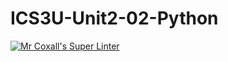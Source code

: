 # ICS3U-Unit2-02-Python

[![Mr Coxall's Super Linter](https://github.com/marshall-demars/ICS3U-Unit2-02-Python/workflows/Mr%20Coxall's%20Super%20Linter/badge.svg)](https://github.com/marshall-demars/ICS3U-Unit2-02-Python/actions/)
